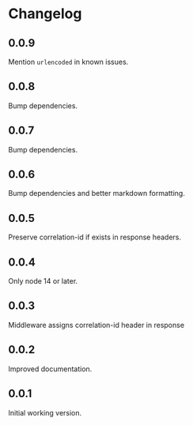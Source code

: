 # Changelog

## 0.0.9

Mention `urlencoded` in known issues.

## 0.0.8

Bump dependencies.

## 0.0.7

Bump dependencies.

## 0.0.6

Bump dependencies and better markdown formatting.

## 0.0.5

Preserve correlation-id if exists in response headers.

## 0.0.4

Only node 14 or later.

## 0.0.3

Middleware assigns correlation-id header in response

## 0.0.2

Improved documentation.

## 0.0.1

Initial working version.
